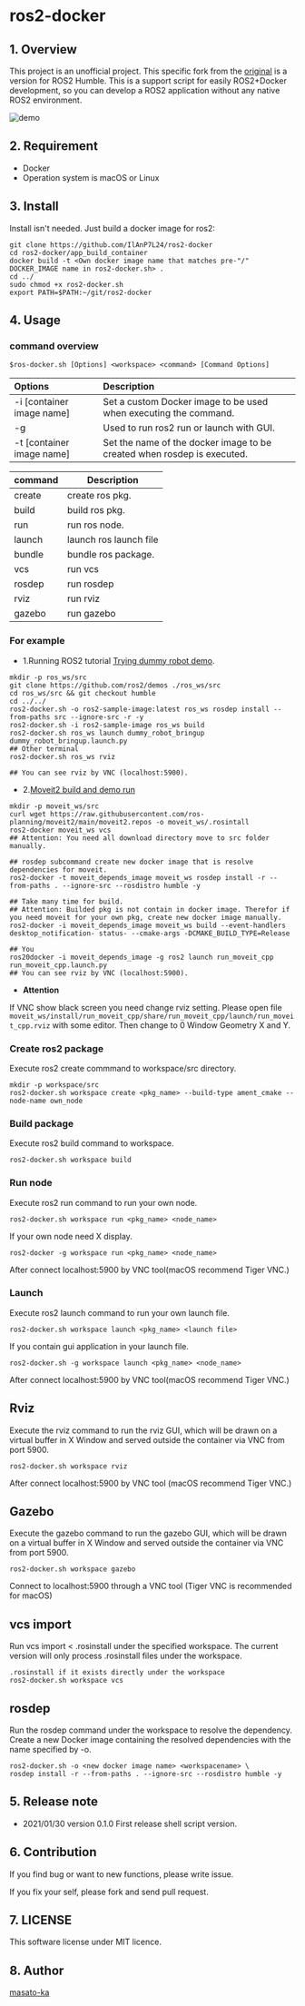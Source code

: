 # ros2-docker

## 1. Overview
This project is an unofficial project. This specific fork from the [original](https://github.com/masato-ka/ros2-docker) is a version for ROS2 Humble.
This is a support script for easily ROS2+Docker development, so you can develop a ROS2 application without any native ROS2 environment. 

![demo](contents/ros2-docker-demo.gif)

## 2. Requirement

* Docker
* Operation system is macOS or Linux

## 3. Install

Install isn't needed. Just build a docker image for ros2:

```
git clone https://github.com/IlAnP7L24/ros2-docker
cd ros2-docker/app_build_container
docker build -t <Own docker image name that matches pre-"/" DOCKER_IMAGE name in ros2-docker.sh> .
cd ../
sudo chmod +x ros2-docker.sh
export PATH=$PATH:~/git/ros2-docker
```

## 4. Usage

### command overview

```$ros-docker.sh [Options] <workspace> <command> [Command Options]```

|Options |Description |
|:-----------------------------|:-----------------------------|
|-i [container image name]      | Set a custom Docker image to be used when executing the command.|
|-g                             | Used to run ros2 run or launch with GUI.|
|-t [container image name]      | Set the name of the docker image to be created when rosdep is executed.                     |


|command| Description |
|:-------|------------|
|create  | create ros pkg.|
|build   | build ros pkg.|
|run     | run ros node. |
|launch  | launch ros launch file|
|bundle  | bundle ros package.|
|vcs     | run vcs            |
|rosdep  | run rosdep             |
|rviz    | run rviz               |
|gazebo  | run gazebo                    |


### For example

* 1.Running ROS2 tutorial [Trying dummy robot demo](https://index.ros.org/doc/ros2/Tutorials/dummy-robot-demo/).

```
mkdir -p ros_ws/src
git clone https://github.com/ros2/demos ./ros_ws/src
cd ros_ws/src && git checkout humble
cd ../../
ros2-docker.sh -o ros2-sample-image:latest ros_ws rosdep install --from-paths src --ignore-src -r -y
ros2-docker.sh -i ros2-sample-image ros_ws build
ros2-docker.sh ros_ws launch dummy_robot_bringup dummy_robot_bringup.launch.py
## Other terminal
ros2-docker.sh ros_ws rviz

## You can see rviz by VNC (localhost:5900).
```

* 2.[Moveit2 build and demo run](https://moveit.ros.org/install-moveit2/source/)
```
mkdir -p moveit_ws/src
curl wget https://raw.githubusercontent.com/ros-planning/moveit2/main/moveit2.repos -o moveit_ws/.rosintall
ros2-docker moveit_ws vcs
## Attention: You need all download directory move to src folder manually.

## rosdep subcommand create new docker image that is resolve dependencies for moveit. 
ros2-docker -t moveit_depends_image moveit_ws rosdep install -r --from-paths . --ignore-src --rosdistro humble -y

## Take many time for build.
## Attention: Builded pkg is not contain in docker image. Therefor if you need moveit for your own pkg, create new docker image manually.
ros2-docker -i moveit_depends_image moveit_ws build --event-handlers desktop_notification- status- --cmake-args -DCMAKE_BUILD_TYPE=Release
 
## You 
ros20docker -i moveit_depends_image -g ros2 launch run_moveit_cpp run_moveit_cpp.launch.py
## You can see rviz by VNC (localhost:5900).
```

* **<font name="red">Attention</font>**

If VNC show black screen you need change rviz setting. 
Please open file ```moveit_ws/install/run_moveit_cpp/share/run_moveit_cpp/launch/run_moveit_cpp.rviz``` with some editor.
Then change to 0 Window Geometry X and Y.



### Create ros2 package

Execute ros2 create commmand to workspace/src directory.

```
mkdir -p workspace/src
ros2-docker.sh workspace create <pkg_name> --build-type ament_cmake --node-name own_node
```

### Build package

Execute ros2 build command to workspace.

```
ros2-docker.sh workspace build
```

### Run node

Execute ros2 run command to run your own node.

```
ros2-docker.sh workspace run <pkg_name> <node_name>
```

If your own node need X display.

```
ros2-docker -g workspace run <pkg_name> <node_name>
```
After connect localhost:5900 by VNC tool(macOS recommend Tiger VNC.)

### Launch

Execute ros2 launch command to run your own launch file.

```
ros2-docker.sh workspace launch <pkg_name> <launch file>
```

If you contain gui application in your launch file.

```
ros2-docker.sh -g workspace launch <pkg_name> <node_name>
```

After connect localhost:5900 by VNC tool(macOS recommend Tiger VNC.)

## Rviz

Execute the rviz command to run the rviz GUI, which will be drawn on a 
virtual buffer in X Window and served outside the container via VNC from port 5900.

```
ros2-docker.sh workspace rviz
```
After connect localhost:5900 by VNC tool (macOS recommend Tiger VNC.)

## Gazebo

Execute the gazebo command to run the gazebo GUI, which will be drawn on a 
virtual buffer in X Window and served outside the container via VNC from port 5900.

```
ros2-docker.sh workspace gazebo
```
Connect to localhost:5900 through a VNC tool (Tiger VNC is recommended for macOS)

## vcs import

Run vcs import < .rosinstall under the specified workspace. 
The current version will only process .rosinstall files under the workspace.

```
.rosinstall if it exists directly under the workspace
ros2-docker.sh workspace vcs
```

## rosdep 

Run the rosdep command under the workspace to resolve the dependency. 
Create a new Docker image containing the resolved dependencies with the name specified by -o.

```
ros2-docker.sh -o <new docker image name> <workspacename> \
rosdep install -r --from-paths . --ignore-src --rosdistro humble -y 
```

## 5. Release note

* 2021/01/30 version 0.1.0
 First release shell script version. 


## 6. Contribution

If you find bug or want to new functions, please write issue.

If you fix your self, please fork and send pull request.

## 7. LICENSE

This software license under MIT licence.


## 8. Author 

[masato-ka](https://github.com/masato-ka/ros2-docker)
